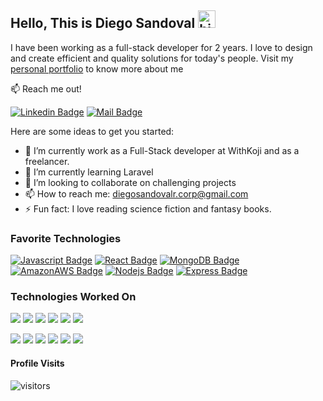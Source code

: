 ## Hello, This is Diego Sandoval <img src="https://user-images.githubusercontent.com/1303154/88677602-1635ba80-d120-11ea-84d8-d263ba5fc3c0.gif" width="28px" alt="hi">

I have been working as a full-stack developer for 2 years. I love to design and create efficient and quality solutions for today's people. Visit my [personal portfolio](https://diegocorp.github.io/) to know more about me

:mailbox: Reach me out!

[![Linkedin Badge](https://img.shields.io/badge/LinkedIn-0077B5?style=for-the-badge&logo=linkedin&logoColor=white)](https://www.linkedin.com/in/diego-sandoval-83856a212/) 
[![Mail Badge](https://img.shields.io/badge/Gmail-D14836?style=for-the-badge&logo=gmail&logoColor=white)](mailto:diegosandovalr.corp@gmail.com)

Here are some ideas to get you started:

- 🔭 I’m currently work as a Full-Stack developer at WithKoji and as a freelancer.
- 🌱 I’m currently learning Laravel
- 👯 I’m looking to collaborate on challenging projects
- 📫 How to reach me: diegosandovalr.corp@gmail.com
- ⚡ Fun fact: I love reading science fiction and fantasy books.

### Favorite Technologies

[![Javascript Badge](https://img.shields.io/badge/JavaScript-F7DF1E?style=for-the-badge&logo=javascript&logoColor=black)](#)
[![React Badge]( 	https://img.shields.io/badge/React-20232A?style=for-the-badge&logo=react&logoColor=61DAFB)](#) 
[![MongoDB Badge]( 	https://img.shields.io/badge/MongoDB-4EA94B?style=for-the-badge&logo=mongodb&logoColor=white)](#) 
[![AmazonAWS Badge](  https://img.shields.io/badge/Amazon_AWS-232F3E?style=for-the-badge&logo=amazon-aws&logoColor=white)](#) 
[![Nodejs Badge]( 	https://img.shields.io/badge/Node.js-43853D?style=for-the-badge&logo=node.js&logoColor=white)](#) 
[![Express Badge]( 	https://img.shields.io/badge/Express.js-404D59?style=for-the-badge)](#) 

### Technologies Worked On

[![  ](  	https://img.shields.io/badge/Xamarin-3498DB?style=for-the-badge&logo=xamarin&logoColor=white )](#)
[![  ](  	https://img.shields.io/badge/.NET-5C2D91?style=for-the-badge&logo=.net&logoColor=white )](#)
[![  ](   https://img.shields.io/badge/Sass-CC6699?style=for-the-badge&logo=sass&logoColor=white )](#)
[![  ](   https://img.shields.io/badge/Bootstrap-563D7C?style=for-the-badge&logo=bootstrap&logoColor=white )](#)
[![  ](   https://img.shields.io/badge/styled--components-DB7093?style=for-the-badge&logo=styled-components&logoColor=white )](#)
[![  ](   https://img.shields.io/badge/Material--UI-0081CB?style=for-the-badge&logo=material-ui&logoColor=white )](#)

[![  ](   https://img.shields.io/badge/Redux-593D88?style=for-the-badge&logo=redux&logoColor=white )](#)
[![  ](   https://img.shields.io/badge/React_Router-CA4245?style=for-the-badge&logo=react-router&logoColor=white)](#)
[![  ](  	https://img.shields.io/badge/MySQL-00000F?style=for-the-badge&logo=mysql&logoColor=white  )](#)
[![  ](   https://img.shields.io/badge/SQLite-07405E?style=for-the-badge&logo=sqlite&logoColor=white )](#)
[![  ](   https://img.shields.io/badge/Netlify-00C7B7?style=for-the-badge&logo=netlify&logoColor=white  )](#)
[![  ](   https://img.shields.io/badge/Heroku-430098?style=for-the-badge&logo=heroku&logoColor=white )](#)


#### Profile Visits 

![visitors](https://visitor-badge.glitch.me/badge?page_id=Diegocorp.Diegocorp)

